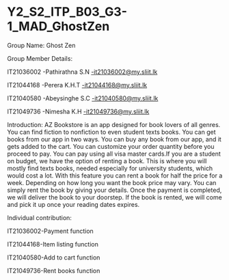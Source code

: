 # Y2_S2_ITP_B03_G3-1_MAD_GhostZen


Group Name: Ghost Zen

Group Member Details:

IT21036002	-Pathirathna S.N -it21036002@my.sliit.lk

IT21044168	-Perera K.H.T	 -it21044168@my.sliit.lk

IT21040580	-Abeysinghe S.C	 -it21040580@my.sliit.lk

IT21049736	-Nimesha K.H	 -it21049736@my.sliit.lk

Introduction:
AZ Bookstore is an app designed for book lovers of all genres. You can find fiction to nonfiction to even student texts books.  You can get books from our app in two ways. You can buy any book from our app, and it gets added to the cart. You can customize your order quantity before you proceed to pay. You can pay using all visa master cards.If you are a student on budget, we have the option of renting a book. This is where you will mostly find texts books, needed especially for university students, which would cost a lot. With this feature you can rent a book for half the price for a week. Depending on how long you want the book price may vary. You can simply rent the book by giving your details. Once the payment is completed, we will deliver the book to your doorstep. If the book is rented, we will come and pick it up once your reading dates expires. 


Individual contribution:

IT21036002-Payment function


IT21044168-Item listing function


IT21040580-Add to cart function


IT21049736-Rent books function
